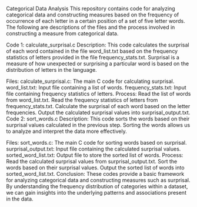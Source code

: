 Categorical Data Analysis
This repository contains code for analyzing categorical data and constructing measures based on the frequency of occurrence of each letter in a certain position of a set of five letter words. The following are descriptions of the files and the process involved in constructing a measure from categorical data.

Code 1: calculate_surprisal.c
Description:
This code calculates the surprisal of each word contained in the file word_list.txt based on the frequency statistics of letters provided in the file frequency_stats.txt. Surprisal is a measure of how unexpected or surprising a particular word is based on the distribution of letters in the language.

Files:
calculate_surprisal.c: The main C code for calculating surprisal.
word_list.txt: Input file containing a list of words.
frequency_stats.txt: Input file containing frequency statistics of letters.
Process:
Read the list of words from word_list.txt.
Read the frequency statistics of letters from frequency_stats.txt.
Calculate the surprisal of each word based on the letter frequencies.
Output the calculated surprisal values into surprisal_output.txt.
Code 2: sort_words.c
Description:
This code sorts the words based on their surprisal values calculated in the previous step. Sorting the words allows us to analyze and interpret the data more effectively.

Files:
sort_words.c: The main C code for sorting words based on surprisal.
surprisal_output.txt: Input file containing the calculated surprisal values.
sorted_word_list.txt: Output file to store the sorted list of words.
Process:
Read the calculated surprisal values from surprisal_output.txt.
Sort the words based on their surprisal values.
Output the sorted list of words into sorted_word_list.txt.
Conclusion:
These codes provide a basic framework for analyzing categorical data and constructing measures such as surprisal. By understanding the frequency distribution of categories within a dataset, we can gain insights into the underlying patterns and associations present in the data.

